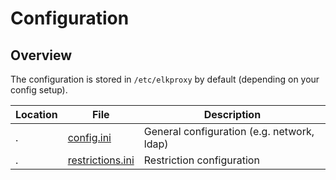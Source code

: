 # <a id="configuration"></a> Configuration

## Overview

The configuration is stored in `/etc/elkproxy` by default (depending on your
config setup).

  Location | File                                              | Description
  ---------|---------------------------------------------------|-------------------------------------------
  .        | [config.ini](configuration/general.md)            | General configuration (e.g. network, ldap)
  .        | [restrictions.ini](configuration/restrictions.md) | Restriction configuration
